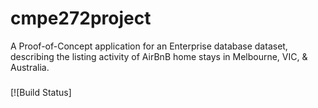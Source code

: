 # cmpe272project
A Proof-of-Concept application for an Enterprise database dataset, describing the listing activity of AirBnB home stays in Melbourne, VIC, &amp; Australia.

###
[![Build Status]

